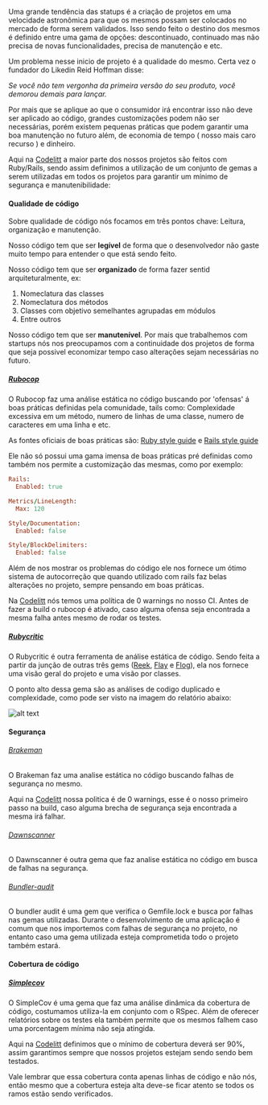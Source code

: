 Uma grande tendência das statups é a criação de projetos em uma
velocidade astronômica para que os mesmos possam ser colocados no
mercado de forma serem validados. Isso sendo feito o destino dos mesmos
é definido entre uma gama de opções: descontinuado, continuado mas não
precisa de novas funcionalidades, precisa de manutenção e etc.

Um problema nesse inicio de projeto é a qualidade do mesmo. Certa vez o
fundador do Likedin Reid Hoffman disse:

*Se você não tem vergonha da primeira versão do seu produto, você
demorou demais para lançar.*

Por mais que se aplique ao que o consumidor irá encontrar isso
não deve ser aplicado ao código, grandes customizações podem não ser
necessárias, porém existem pequenas práticas que podem garantir uma boa
manutenção no futuro além, de  economia de tempo ( nosso mais caro recurso ) e
dinheiro.

Aqui na [Codelitt](codelitt.com) a maior parte dos nossos projetos são
feitos com Ruby/Rails, sendo assim definimos a utilização de um conjunto
 de gemas a serem utilizadas em todos os projetos para garantir um mínimo de
segurança e manutenibilidade:

#### Qualidade de código

Sobre qualidade de código nós focamos em três pontos chave: Leitura,
organização e manutenção.

Nosso código tem que ser **legível** de forma que o desenvolvedor não gaste
muito tempo para entender o que está sendo feito.

Nosso código tem que ser **organizado** de forma fazer sentid
 arquiteturalmente, ex:

  1. Nomeclatura das classes
  2. Nomeclatura dos métodos
  3. Classes com objetivo semelhantes agrupadas em módulos
  4. Entre outros

Nosso código tem que ser **manutenível**. Por mais que trabalhemos com
startups nós nos preocupamos com a continuidade dos projetos de forma
que seja possivel economizar tempo caso alterações sejam necessárias no
futuro.

##### [Rubocop](https://github.com/bbatsov/rubocop)

O Rubocop faz uma análise estática no código buscando por 'ofensas' á
boas práticas definidas pela comunidade, tails como: Complexidade
excessiva em um método, numero de linhas de uma classe, numero de
caracteres em uma linha e etc.

As fontes oficiais de boas práticas são: [Ruby style
guide](https://github.com/bbatsov/ruby-style-guide) e [Rails style
guide](https://github.com/bbatsov/rails-style-guide)

Ele não só possui uma gama imensa de boas práticas pré definidas como
também nos permite a customização das mesmas, como por exemplo: 

``` ruby
Rails:
  Enabled: true

Metrics/LineLength:
  Max: 120

Style/Documentation:
  Enabled: false

Style/BlockDelimiters:
  Enabled: false
```

Além de nos mostrar os problemas do código ele nos fornece um ótimo
sistema de autocorreção que quando utilizado com rails faz belas
alterações no projeto, sempre pensando em boas práticas.

Na [Codelitt](codelitt.com) nós temos uma política de 0 warnings no
nosso CI. Antes de fazer a build o rubocop é ativado, caso alguma ofensa
seja encontrada a mesma falha antes mesmo de rodar os testes.

##### [Rubycritic](https://github.com/whitesmith/rubycritic)

O Rubycritic é outra ferramenta de análise estática de código. Sendo
feita a partir da junção de outras três gems
 ([Reek](https://github.com/troessner/reek),
 [Flay](https://github.com/seattlerb/flay) e
 [Flog](https://github.com/seattlerb/flog)), ela nos
fornece uma visão geral do projeto e uma visão por classes.

O ponto alto dessa gema são as análises de codigo duplicado e
complexidade, como pode ser visto na imagem do relatório abaixo:

![alt text](http://www.clipular.com/c/5227312822353920.png?k=xKPmaAjaIBnIg-ZwOJoLbZVlQZ8
"Ruby Critics image example")

#### Segurança

###### [Brakeman](https://github.com/presidentbeef/brakeman)

O Brakeman faz uma analise estática no código buscando falhas de segurança
no mesmo.

Aqui na [Codelitt](codelitt.com) nossa politica é de 0 warnings,
esse é o nosso primeiro passo na build, caso alguma brecha de segurança
seja encontrada a mesma irá falhar.

###### [Dawnscanner](https://github.com/thesp0nge/dawnscanner)

O Dawnscanner é outra gema que faz analise estática no código em busca
de falhas na segurança.

###### [Bundler-audit](https://github.com/rubysec/bundler-audit)

O bundler audit é uma gem que verifica o Gemfile.lock e busca por falhas
nas gemas utilizadas. Durante o desenvolvimento de uma aplicação é comum
que nos importemos com falhas de segurança no projeto, no entanto caso
uma gema utilizada esteja comprometida todo o projeto também estará.

#### Cobertura de código

##### [Simplecov](https://github.com/colszowka/simplecov)

O SimpleCov é uma gema que faz uma análise dinâmica da cobertura de
código, costumamos utiliza-la em conjunto com o RSpec. Além de oferecer
relatórios sobre os testes ela também permite que os mesmos falhem caso
uma porcentagem mínima não seja atingida.

Aqui na [Codelitt](codelitt.com) definimos que o mínimo de cobertura
deverá ser 90%, assim garantimos sempre que nossos projetos estejam
sendo sendo bem testados.

Vale lembrar que essa cobertura conta apenas linhas de código e não
nós, então mesmo que a cobertura esteja alta deve-se ficar atento se
todos os ramos estão sendo verificados.
